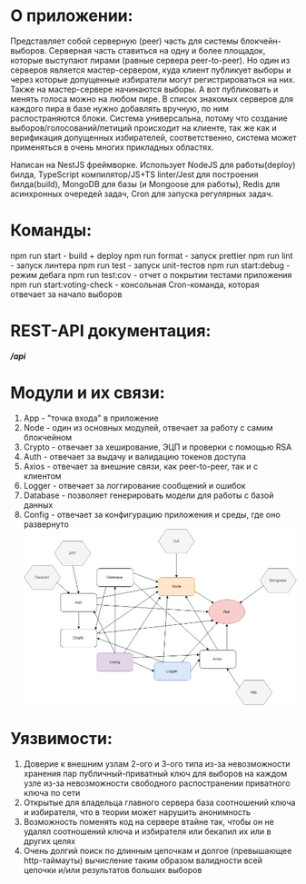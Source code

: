 # О приложении:


Представляет собой серверную (peer) часть для системы блокчейн-выборов. Серверная часть ставиться на одну и более площадок, которые выступают пирами (равные сервера peer-to-peer). Но один из серверов является мастер-сервером, куда клиент публикует выборы и через которые допущенные избиратели могут регистрироваться на них. Также на мастер-сервере начинаются выборы. А вот публиковать и менять голоса можно на любом пире. В список знакомых серверов для каждого пира в базе нужно добавлять вручную, по ним распостраняются блоки.
Система универсальна, потому что создание выборов/голосований/петиций происходит на клиенте, так же как и верификация допущенных избирателей, соответственно, система может применяться в очень многих прикладных областях.

Написан на NestJS фреймворке.
Использует NodeJS для работы(deploy) билда, TypeScript компилятор/JS+TS linter/Jest для построения билда(build), MongoDB для базы (и Mongoose для работы), Redis для асинхронных очередей задач, Cron для запуска регулярных задач.

# Команды:

npm run start - build + deploy
npm run format - запуск prettier
npm run lint - запуск линтера
npm run test - запуск unit-тестов
npm run start:debug - режим дебага
npm run test:cov - отчет о покрытии тестами приложения
npm run start:voting-check - консольная Cron-команда, которая отвечает за начало выборов

# REST-API документация:

***/api***

# Модули и их связи:

1. App - "точка входа" в приложение
2. Node - один из основных модулей, отвечает за работу с самим блокчейном
3. Crypto - отвечает за хеширование, ЭЦП и проверки с помощью RSA
4. Auth - отвечает за выдачу и валидацию токенов доступа
5. Axios - отвечает за внешние связи, как peer-to-peer, так и с клиентом
6. Logger - отвечает за логгирование сообщений и ошибок
7. Database - позволяет генерировать модели для работы с базой данных
8. Config - отвечает за конфигурацию приложения и среды, где оно развернуто
![Архитектура модулей приложения](https://github.com/yak4995/blockchain-voting-server-side/blob/master/BCVS-arch.png)

# Уязвимости:

1. Доверие к внешним узлам 2-ого и 3-ого типа из-за невозможности хранения пар публичный-приватный ключ для выборов на каждом узле из-за невозможности свободного распостранении приватного ключа по сети
2. Открытые для владельца главного сервера база соотношений ключа и избирателя, что в теории может нарушить анонимность
3. Возможность поменять код на сервере втайне так, чтобы он не удалял соотношений ключа и избирателя или бекапил их или в других целях 
4. Очень долгий поиск по длинным цепочкам и долгое (превышающее http-таймауты) вычисление таким образом валидности всей цепочки и/или результатов больших выборов